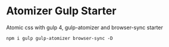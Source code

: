# Atomizer Gulp Starter

Atomic css with gulp 4, gulp-atomizer and browser-sync starter

`npm i gulp gulp-atomizer browser-sync -D`
